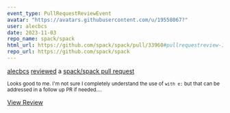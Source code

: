 ```yaml
---
event_type: PullRequestReviewEvent
avatar: "https://avatars.githubusercontent.com/u/19558067?"
user: alecbcs
date: 2023-11-03
repo_name: spack/spack
html_url: https://github.com/spack/spack/pull/33960#pullrequestreview-1713659320
repo_url: https://github.com/spack/spack
---
```


<a href='https://github.com/alecbcs' target='_blank'>alecbcs</a> <a href='https://github.com/spack/spack/pull/33960#pullrequestreview-1713659320' target='_blank'>reviewed</a> a <a href='https://github.com/spack/spack/pull/33960' target='_blank'>spack/spack pull request</a>

<small>Looks good to me. I'm not sure I completely understand the use of `with e:` but that can be addressed in a follow up PR if needed....</small>

<a href='https://github.com/spack/spack/pull/33960#pullrequestreview-1713659320' target='_blank'>View Review</a>